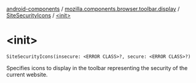 [android-components](../../index.md) / [mozilla.components.browser.toolbar.display](../index.md) / [SiteSecurityIcons](index.md) / [&lt;init&gt;](./-init-.md)

# &lt;init&gt;

`SiteSecurityIcons(insecure: <ERROR CLASS>?, secure: <ERROR CLASS>?)`

Specifies icons to display in the toolbar representing the security of the current website.

